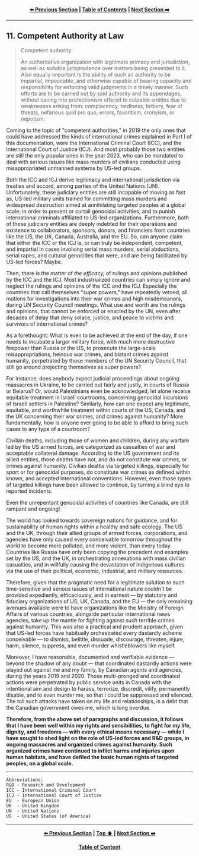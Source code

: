 <div align="center">
  
  **[:arrow_left: Previous Section][Prev] | [Table of Contents][TOC] | [Next Section :arrow_right:][Next]**
  
  [Prev]: /expose/10-1.md
  [Next]: /expose/12-0.md
  [TOC]: /README.md#table-of-contents
  
</div>

---

## 11. Competent Authority at Law

>Competent authority: 
>
>An authoritative organization with legitimate primacy and jurisdiction, as well as suitable jurisprudence over matters being presented to it. Also equally important is the ability of such an authority to be impartial, impeccable, and otherwise capable of bearing capacity and responsibility for enforcing valid judgments in a timely manner. Such efforts are to be carried out by said authority and its appendages, without caving into protectionism offered to culpable entities due to weaknesses arising from: complacency, tardiness, bribery, fear of threats, nefarious quid pro quo, errors, favoritism, cronyism, or nepotism. 

Coming to the topic of "competent authorities," in 2019 the only ones that could have addressed the kinds of international crimes explained in Part I of this documentation, were the International Criminal Court (ICC), and the International Court of Justice (ICJ). And most probably those two entities are still the only popular ones in the year 2023, who can be mandated to deal with serious issues like mass murders of civilians conducted using misappropriated unmanned systems by US-led groups. 

Both the ICC and ICJ derive legitimacy and international jurisdiction via treaties and accord, among parties of the United Nations (UN). Unfortunately, these judiciary entities are still incapable of moving as fast as, US-led military units trained for committing mass murders and widespread destruction aimed at annihilating targeted peoples at a global scale; in order to prevent or curtail genocidal activities, and to punish international criminals affiliated to US-led organizations. Furthermore, both of these judiciary entities are deeply indebted for their operations and existence to collaborators, sponsors, donors, and financiers from countries like the US, the UK, Canada, Australia, and the EU. So, can anyone claim that either the ICC or the ICJ is, or can truly be independent, competent, and impartial in cases involving serial mass murders, serial abductions, serial rapes, and cultural genocides that were, and are being facilitated by US-led forces? Maybe.

Then, there is the matter of *the efficacy,* of rulings and opinions published by the ICC and the ICJ. Most industrialized countries can simply ignore and neglect the rulings and opinions of the ICC and the ICJ. Especially the countries that call themselves "super powers," have repeatedly vetoed, all motions for investigations into their war crimes and high misdemeanors, during UN Security Council meetings. What use and worth are the rulings and opinions, that cannot be enforced or enacted by the UN, even after decades of delay that deny solace, justice, and peace to victims and survivors of international crimes? 

As a forethought: What is even to be achieved at the end of the day, if one needs to incubate a larger military force, with much more destructive firepower than Russia or the US, to prosecute the large-scale misappropriations, heinous war crimes, and blatant crimes against humanity, perpetrated by those members of the UN Security Council, that still go around projecting themselves as super powers? 

For instance, does anybody expect judicial proceedings about ongoing massacres in Ukraine, to be carried out fairly and justly, in courts of Russia or Belarus? Or, would Palestinians even be acknowledged, let alone receive equitable treatment in Israeli courtrooms, concerning genocidal incursions of Israeli settlers in Palestine? Similarly, how can one expect any legitimate, equitable, and worthwhile treatment within courts of the US, Canada, and the UK concerning their war crimes, and crimes against humanity? More fundamentally, how is anyone ever going to be able to afford to bring such cases to any type of a courtroom?  

Civilian deaths, including those of women and children, during any warfare led by the US armed forces, are categorized as casualties of war and acceptable collateral damage. According to the US government and its allied entities, those deaths have not, and do not constitute war crimes, or crimes against humanity. Civilian deaths via targeted killings, especially for sport or for genocidal purposes, do constitute war crimes as defined within known, and accepted international conventions. However, even those types of targeted killings have been allowed to continue, by turning a blind eye to reported incidents. 

Even the unrepentant genocidal activities of countries like Canada, are still rampant and ongoing! 

The world has looked towards sovereign nations for guidance, and for sustainability of human rights within a healthy and safe ecology. The US and the UK, through their allied groups of armed forces, corporations, and agencies have only caused every conceivable tomorrow throughout the world to become more polluted, and more violent, than every today. Countries like Russia have only been copying the precedent and examples set by the US, and the UK, in orchestrating annexations with mass civilian casualties, and in willfully causing the devastation of indigenous cultures via the use of their political, economic, industrial, and military resources.

Therefore, given that the pragmatic need for a legitimate solution to such time-sensitive and serious issues of international nature couldn't be provided expediently, efficaciously, and in earnest — by statutory and fiduciary organizations of US, UK, Canada, and the EU — the only remaining avenues available were to have organizations like the Ministry of Foreign Affairs of various countries, alongside particular international news agencies, take up the mantle for fighting against such terrible crimes against humanity. This was also a practical and prudent approach, given that US-led forces have habitually orchestrated every dastardly scheme conceivable — to dismiss, belittle, dissuade, discourage, threaten, injure, harm, silence, suppress, and even murder whistleblowers like myself. 

Moreover, I have reasonable, documented and verifiable evidence — beyond the shadow of any doubt — that coordinated dastardly actions were played out against me and my family, by Canadian agents and agencies, during the years 2019 and 2020. Those multi-pronged and coordinated actions were perpetrated by public service units in Canada with the intentional aim and design to harass, terrorize, discredit, vilify, permanently disable, and to even murder me, so that I could be suppressed and silenced. The toll such attacks have taken on my life and relationships, is a debt that the Canadian government owes me, which is long overdue. 
  
**Therefore, from the above set of paragraphs and discussion, it follows that I have been well within my rights and sensibilities, to fight for my life, dignity, and freedoms — with every ethical means necessary — while I have sought to shed light on the role of US-led forces and R&D groups, in ongoing massacres and organized crimes against humanity. Such organized crimes have continued to inflict harms and injuries upon human habitats, and have defiled the basic human rights of targeted peoples, on a global scale.**

---

```
Abbreviations:
R&D - Research and Development
ICC - International Criminal Court
ICJ - International Court of Justice
EU  - European Union
UK  - United Kingdom
UN  - United Nations
US  - United States (of America)
```

---

<div align="center">
  
  **[:arrow_left: Previous Section][Prev] | [Top :arrow_up:][Top] | [Next Section :arrow_right:][Next]** 
  
  **[Table of Content][TOC]**

  [Prev]: /expose/10-1.md
  [Top]: /expose/11-0.md#110-competent-authority-at-law
  [Next]: /expose/12-0.md
  [TOC]: /README.md#table-of-contents
  
</div>